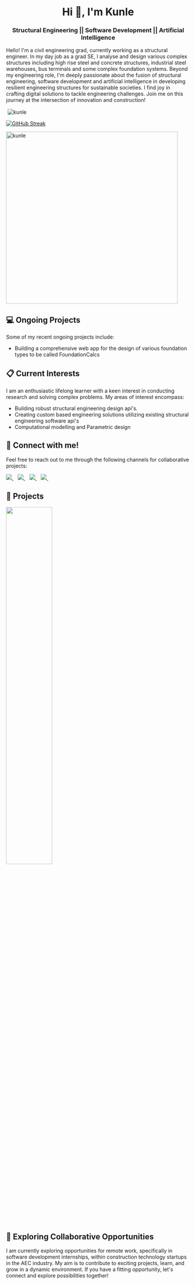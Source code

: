 <h1 align="center">Hi 👋, I'm Kunle</h1>
<h3 align="center"> Structural Engineering || Software Development || Artificial Intelligence</h3>

Hello! I'm a civil engineering grad, currently working as a structural engineer. In my day job as a grad SE, I analyse and design various complex structures including high rise steel and concrete structures, industrial steel warehouses, bus terminals and some complex foundation systems. Beyond my engineering role, I'm deeply passionate about the fusion of structural engineering, software development and artificial intelligence in developing resilient engineering structures for sustainable societies. I find joy in crafting digital solutions to tackle engineering challenges. Join me on this journey at the intersection of innovation and construction! 

<p>&nbsp;<img align="center" src="https://github-readme-stats-kunles-projects-0dd1bd96.vercel.app/api?username=kunle009&show_icons=true&locale=en&theme=cobalt" alt="kunle" /></p>
<a href="https://git.io/streak-stats"><img src="https://streak-stats.demolab.com?user=kunle009&theme=leafy&hide_border=true&border_radius=4.7&card_width=470" alt="GitHub Streak" /></a>
<p><img  src="https://github-readme-stats-kunles-projects-0dd1bd96.vercel.app/api/top-langs?username=kunle009&show_icons=true&locale=en&layout=donut&langs_count=8&theme=dracula" alt="kunle" width="470"/></p>


## 💻 Ongoing Projects
<p>
        Some of my recent ongoing projects include:
        <ul>
          <li>Building a comprehensive web app for the design of various foundation types to be called FoundationCalcs</li>
        </ul>
    </p>

## 📋 Current Interests

I am an enthusiastic lifelong learner with a keen interest in conducting research and solving complex problems. My areas of interest encompass:

- Building robust structural engineering design api's.
- Creating custom based engineering solutions utilizing existing structural engineering software api's
- Computational modelling and Parametric design

## 🔗 Connect with me!

Feel free to reach out to me through the following channels for collaborative projects:

<p align='left'>
  <a href="https://twitter.com/_kunle009">
    <img src="https://img.shields.io/badge/Twitter-1DA1F2?style=for-the-badge&logo=twitter&logoColor=white" />        
  </a>&nbsp;&nbsp;
  
  <a href="https://github.com/kunle009">
    <img src="https://img.shields.io/badge/GitHub-100000?style=for-the-badge&logo=github&logoColor=white" />        
  </a>&nbsp;&nbsp;
  
  <a href="https://www.linkedin.com/in/kunle-yusuf/">
    <img src="https://img.shields.io/badge/linkedin-%230077B5.svg?style=for-the-badge&logo=linkedin&logoColor=white" />        
  </a>&nbsp;&nbsp;
  
  <a href="mailto:kunleyusuf858@outlook.com">
    <img src="https://img.shields.io/badge/Gmail-D14836?style=for-the-badge&logo=gmail&logoColor=white" />            
  </a>&nbsp;&nbsp;
</p>

## 🚀 Projects

<p float="left">
    <a href="https://github.com/kunle009/FoundationDesign">
        <img src="https://github-readme-stats.vercel.app/api/pin/?username=kunle009&repo=FoundationDesign" width="50%" />
    </a>
</p>

## 🎯 Exploring Collaborative Opportunities

I am currently exploring opportunities for remote work, specifically in software development internships, within construction technology startups in the AEC industry. My aim is to contribute to exciting projects, learn, and grow in a dynamic environment. If you have a fitting opportunity, let's connect and explore possibilities together!
